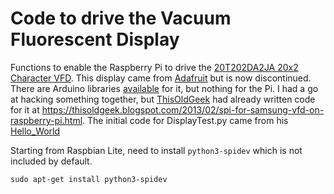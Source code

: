 Code to drive the Vacuum Fluorescent Display
============================================

Functions to enable the Raspberry Pi to drive the [20T202DA2JA 20x2 Character VFD](https://www.adafruit.com/product/347). This display came from [Adafruit](https://www.adafruit.com/product/347) but is now discontinued. There are Arduino libraries [available](https://github.com/adafruit/SPI_VFD) for it, but nothing for the Pi. I had a go at hacking something together, but [ThisOldGeek](https://thisoldgeek.blogspot.com/) had already written code for it at https://thisoldgeek.blogspot.com/2013/02/spi-for-samsung-vfd-on-raspberry-pi.html. The initial code for DisplayTest.py came from his [Hello_World](https://github.com/thisoldgeek/RPi_SPI_VFD/blob/master/Hello_World.py)

Starting from Raspbian Lite, need to install ```python3-spidev``` which is not included by default.
```
sudo apt-get install python3-spidev
```

